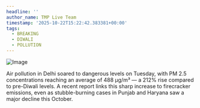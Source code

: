 ```yaml
---
headline: ''
author_name: TMP Live Team
timestamp: '2025-10-22T15:22:42.383381+00:00'
tags:
  - BREAKING
  - DIWALI
  - POLLUTION
---
```

![Image](https://i.ibb.co/HpzVsx2g/Tilak-Marg-3-1761101510127-1761101522601.jpg)

Air pollution in Delhi soared to dangerous levels on Tuesday, with PM 2.5 concentrations reaching an average of 488 µg/m³ — a 212% rise compared to pre-Diwali levels. A recent report links this sharp increase to firecracker emissions, even as stubble-burning cases in Punjab and Haryana saw a major decline this October.
